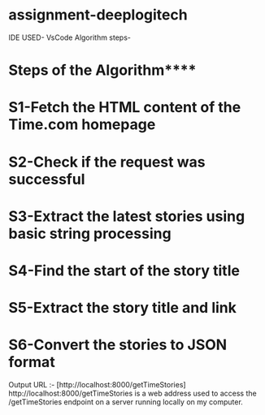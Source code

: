 # assignment-deeplogitech
IDE USED- VsCode
Algorithm steps-
# **************Steps of the Algorithm******************
# S1-Fetch the HTML content of the Time.com homepage
# S2-Check if the request was successful
# S3-Extract the latest stories using basic string processing
# S4-Find the start of the story title
# S5-Extract the story title and link
# S6-Convert the stories to JSON format

Output URL :- [http://localhost:8000/getTimeStories]
http://localhost:8000/getTimeStories is a web address used to access the /getTimeStories endpoint on a server running locally on my computer.

